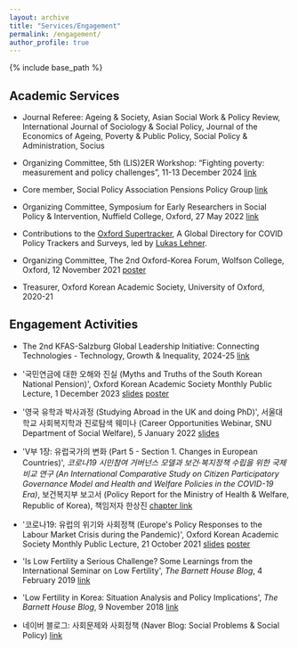 ```yaml
---
layout: archive
title: "Services/Engagement"
permalink: /engagement/
author_profile: true
---
```


{% include base_path %}

## Academic Services
* Journal Referee: Ageing & Society, Asian Social Work & Policy Review, International Journal of Sociology & Social Policy, Journal of the Economics of Ageing, Poverty & Public Policy, Social Policy & Administration, Socius

* Organizing Committee, 5th (LIS)2ER Workshop: “Fighting poverty: measurement and policy challenges”, 11-13 December 2024 [link](https://www.lisdatacenter.org/news-and-events/events/workshop/2024-lis2er-workshop-fighting-poverty-measurement-and-policy-challenges/)

* Core member, Social Policy Association Pensions Policy Group [link](https://social-policy.org.uk/news/spa-policy-groups/)

* Organizing Committee, Symposium for Early Researchers in Social Policy & Intervention, Nuffield College, Oxford, 27 May 2022 [link](https://www.spi.ox.ac.uk/article/successful-research-symposium-continues-to-develop-our-collaborative-culture)

* Contributions to the [Oxford Supertracker](https://supertracker.spi.ox.ac.uk/about/), A Global Directory for COVID Policy Trackers and Surveys, led by [Lukas Lehner](https://lukaslehner.github.io/).

* Organizing Committee, The 2nd Oxford-Korea Forum, Wolfson College, Oxford, 12 November 2021 [poster](../images/oxford_korea.jpg)

* Treasurer, Oxford Korean Academic Society, University of Oxford, 2020-21


## Engagement Activities
* The 2nd KFAS-Salzburg Global Leadership Initiative: Connecting Technologies - Technology, Growth & Inequality, 2024-25 [link](https://www.salzburgglobal.org/multi-year-series/kfas/pageId/11076)

* '국민연금에 대한 오해와 진실 (Myths and Truths of the South Korean National Pension)', Oxford Korean Academic Society Monthly Public Lecture, 1 December 2023 [slides](../files/OKAS_2023.pdf) [poster](../images/OKAS_2023.png)

* '영국 유학과 박사과정 (Studying Abroad in the UK and doing PhD)', 서울대학교 사회복지학과 진로탐색 웨미나 (Career Opportunities Webinar, SNU Department of Social Welfare), 5 January 2022 [slides](../files/snu_2022.pdf)

* 'V부 1장: 유럽국가의 변화 (Part 5 - Section 1. Changes in European Countries)', *코로나19 시민참여 거버넌스 모델과 보건‧복지정책 수립을 위한 국제비교 연구 (An International Comparative Study on Citizen Participatory Governance Model and Health and Welfare Policies in the COVID-19 Era)*, 보건복지부 보고서 (Policy Report for the Ministry of Health & Welfare, Republic of Korea), 책임저자 한상진 [chapter link](../files/report_joongmin.pdf)

* '코로나19: 유럽의 위기와 사회정책 (Europe's Policy Responses to the Labour Market Crisis during the Pandemic)', Oxford Korean Academic Society Monthly Public Lecture, 21 October 2021 [slides](../files/OKAS_2021.pdf) [poster](../images/OKAS_poster2021.jpeg)

* 'Is Low Fertility a Serious Challenge? Some Learnings from the International Seminar on Low Fertility', *The Barnett House Blog*, 4 February 2019 [link](https://barnetthouseblog.wixsite.com/tbhb/single-post/2019/02/04/is-low-fertility-a-serious-challenge-some-learnings-from-the-international-seminar-on-low)

* 'Low Fertility in Korea: Situation Analysis and Policy Implications', *The Barnett House Blog*, 9 November 2018 [link](https://barnetthouseblog.wixsite.com/tbhb/single-post/2018/11/09/low-fertility-in-korea-situation-analysis-and-policy-implications)

* 네이버 블로그: 사회문제와 사회정책 (Naver Blog: Social Problems & Social Policy) [link](https://blog.naver.com/shakgun)
